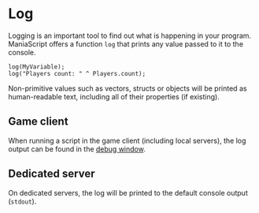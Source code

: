 # Log
Logging is an important tool to find out what is happening in your program. ManiaScript offers a function `log` that prints any value passed to it to the console.

```ManiaScript
log(MyVariable);
log("Players count: " ^ Players.count);
```

Non-primitive values such as vectors, structs or objects will be printed as human-readable text, including all of their properties (if existing).

## Game client
When running a script in the game client (including local servers), the log output can be found in the [debug window](/introduction/development_setup.html#debug-window).

## Dedicated server
On dedicated servers, the log will be printed to the default console output (`stdout`).
